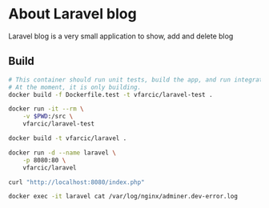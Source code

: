 # About Laravel blog

Laravel blog is a very small application to show, add and delete blog

## Build

```bash
# This container should run unit tests, build the app, and run integration tests.
# At the moment, it is only building.
docker build -f Dockerfile.test -t vfarcic/laravel-test .

docker run -it --rm \
    -v $PWD:/src \
    vfarcic/laravel-test

docker build -t vfarcic/laravel .

docker run -d --name laravel \
    -p 8080:80 \
    vfarcic/laravel

curl "http://localhost:8080/index.php"

docker exec -it laravel cat /var/log/nginx/adminer.dev-error.log
```